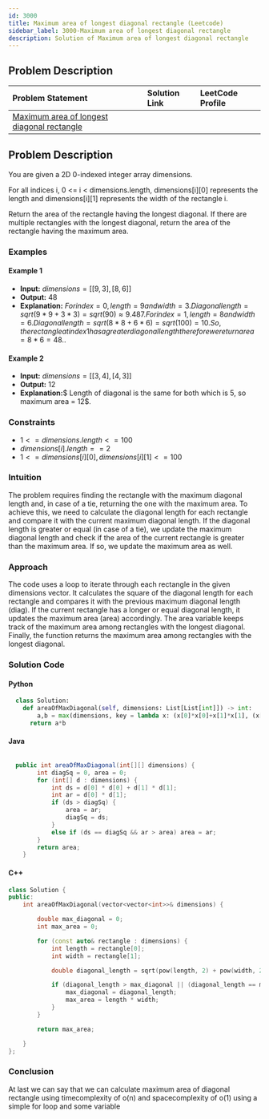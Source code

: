 ```yaml
---
id: 3000
title: Maximum area of longest diagonal rectangle (Leetcode)
sidebar_label: 3000-Maximum area of longest diagonal rectangle
description: Solution of Maximum area of longest diagonal rectangle
---
```


## Problem Description

| Problem Statement                                                                                                                   | Solution Link | LeetCode Profile |
| :---------------------------------------------------------------------------------------------------------------------------------- | :------------ | :--------------- |
| [Maximum area of longest diagonal rectangle](https://leetcode.com/problems/maximum-area-of-longest-diagonal-rectangle/description/) |

## Problem Description

You are given a 2D 0-indexed integer array dimensions.

For all indices i, 0 <= i < dimensions.length, dimensions[i][0] represents the length and dimensions[i][1] represents the width of the rectangle i.

Return the area of the rectangle having the longest diagonal. If there are multiple rectangles with the longest diagonal, return the area of the rectangle having the maximum area.

### Examples

#### Example 1

- **Input:** $dimensions = [[9,3],[8,6]]$
- **Output:** $48$
- **Explanation:** $For index = 0, length = 9 and width = 3. Diagonal length = sqrt(9 * 9 + 3 * 3) = sqrt(90) ≈ 9.487.
For index = 1, length = 8 and width = 6. Diagonal length = sqrt(8 * 8 + 6 * 6) = sqrt(100) = 10.
So, the rectangle at index 1 has a greater diagonal length therefore we return area = 8 * 6 = 48..$

#### Example 2

- **Input:** $dimensions = [[3,4],[4,3]]$
- **Output:** $12$
- **Explanation:**$ Length of diagonal is the same for both which is 5, so maximum area = 12$.

### Constraints

- $1 <= dimensions.length <= 100$
- $dimensions[i].length == 2$
- $1 <= dimensions[i][0], dimensions[i][1] <= 100$

### Intuition

The problem requires finding the rectangle with the maximum diagonal length and, in case of a tie, returning the one with the maximum area.
To achieve this, we need to calculate the diagonal length for each rectangle and compare it with the current maximum diagonal length.
If the diagonal length is greater or equal (in case of a tie), we update the maximum diagonal length and check if the area of the current rectangle is greater than the maximum area. If so, we update the maximum area as well.

### Approach

The code uses a loop to iterate through each rectangle in the given dimensions vector.
It calculates the square of the diagonal length for each rectangle and compares it with the previous maximum diagonal length (diag).
If the current rectangle has a longer or equal diagonal length, it updates the maximum area (area) accordingly.
The area variable keeps track of the maximum area among rectangles with the longest diagonal.
Finally, the function returns the maximum area among rectangles with the longest diagonal.

### Solution Code

#### Python

```py
  class Solution:
    def areaOfMaxDiagonal(self, dimensions: List[List[int]]) -> int:
        a,b = max(dimensions, key = lambda x: (x[0]*x[0]+x[1]*x[1], (x[0]*x[1])))
      return a*b
```

#### Java

```java

  public int areaOfMaxDiagonal(int[][] dimensions) {
        int diagSq = 0, area = 0;
        for (int[] d : dimensions) {
            int ds = d[0] * d[0] + d[1] * d[1];
            int ar = d[0] * d[1];
            if (ds > diagSq) {
                area = ar;
                diagSq = ds;
            }
            else if (ds == diagSq && ar > area) area = ar;
        }
        return area;
    }
```

#### C++

```cpp
class Solution {
public:
    int areaOfMaxDiagonal(vector<vector<int>>& dimensions) {

        double max_diagonal = 0;
        int max_area = 0;

        for (const auto& rectangle : dimensions) {
            int length = rectangle[0];
            int width = rectangle[1];

            double diagonal_length = sqrt(pow(length, 2) + pow(width, 2));

            if (diagonal_length > max_diagonal || (diagonal_length == max_diagonal && length * width > max_area)) {
                max_diagonal = diagonal_length;
                max_area = length * width;
            }
        }

        return max_area;

    }
};
```

### Conclusion

At last we can say that we can calculate maximum area of diagonal rectangle using timecomplexity of o(n) and spacecomplexity of o(1) using a simple for loop and some variable
